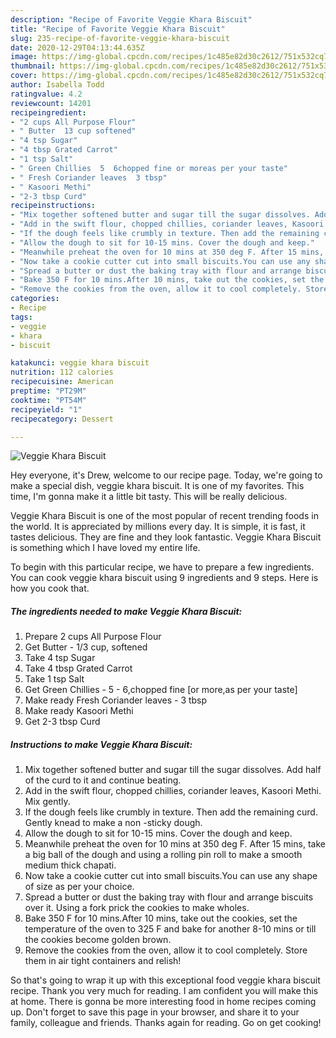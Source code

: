 ```yaml
---
description: "Recipe of Favorite Veggie Khara Biscuit"
title: "Recipe of Favorite Veggie Khara Biscuit"
slug: 235-recipe-of-favorite-veggie-khara-biscuit
date: 2020-12-29T04:13:44.635Z
image: https://img-global.cpcdn.com/recipes/1c485e82d30c2612/751x532cq70/veggie-khara-biscuit-recipe-main-photo.jpg
thumbnail: https://img-global.cpcdn.com/recipes/1c485e82d30c2612/751x532cq70/veggie-khara-biscuit-recipe-main-photo.jpg
cover: https://img-global.cpcdn.com/recipes/1c485e82d30c2612/751x532cq70/veggie-khara-biscuit-recipe-main-photo.jpg
author: Isabella Todd
ratingvalue: 4.2
reviewcount: 14201
recipeingredient:
- "2 cups All Purpose Flour"
- " Butter  13 cup softened"
- "4 tsp Sugar"
- "4 tbsp Grated Carrot"
- "1 tsp Salt"
- " Green Chillies  5  6chopped fine or moreas per your taste"
- " Fresh Coriander leaves  3 tbsp"
- " Kasoori Methi"
- "2-3 tbsp Curd"
recipeinstructions:
- "Mix together softened butter and sugar till the sugar dissolves. Add half of the curd to it and continue beating."
- "Add in the swift flour, chopped chillies, coriander leaves, Kasoori Methi. Mix gently."
- "If the dough feels like crumbly in texture. Then add the remaining curd. Gently knead to make a non -sticky dough."
- "Allow the dough to sit for 10-15 mins. Cover the dough and keep."
- "Meanwhile preheat the oven for 10 mins at 350 deg F. After 15 mins, take a big ball of the dough and using a rolling pin roll to make a smooth medium thick chapati."
- "Now take a cookie cutter cut into small biscuits.You can use any shape of size as per your choice."
- "Spread a butter or dust the baking tray with flour and arrange biscuits over it. Using a fork prick the cookies to make wholes."
- "Bake 350 F for 10 mins.After 10 mins, take out the cookies, set the temperature of the oven to 325 F and bake for another 8-10 mins or till the cookies become golden brown."
- "Remove the cookies from the oven, allow it to cool completely. Store them in air tight containers and relish!"
categories:
- Recipe
tags:
- veggie
- khara
- biscuit

katakunci: veggie khara biscuit 
nutrition: 112 calories
recipecuisine: American
preptime: "PT29M"
cooktime: "PT54M"
recipeyield: "1"
recipecategory: Dessert

---
```



![Veggie Khara Biscuit](https://img-global.cpcdn.com/recipes/1c485e82d30c2612/751x532cq70/veggie-khara-biscuit-recipe-main-photo.jpg)

Hey everyone, it's Drew, welcome to our recipe page. Today, we're going to make a special dish, veggie khara biscuit. It is one of my favorites. This time, I'm gonna make it a little bit tasty. This will be really delicious.

Veggie Khara Biscuit is one of the most popular of recent trending foods in the world. It is appreciated by millions every day. It is simple, it is fast, it tastes delicious. They are fine and they look fantastic. Veggie Khara Biscuit is something which I have loved my entire life.




To begin with this particular recipe, we have to prepare a few ingredients. You can cook veggie khara biscuit using 9 ingredients and 9 steps. Here is how you cook that.

<!--inarticleads1-->

##### The ingredients needed to make Veggie Khara Biscuit:

1. Prepare 2 cups All Purpose Flour
1. Get  Butter - 1/3 cup, softened
1. Take 4 tsp Sugar
1. Take 4 tbsp Grated Carrot
1. Take 1 tsp Salt
1. Get  Green Chillies - 5 - 6,chopped fine [or more,as per your taste]
1. Make ready  Fresh Coriander leaves - 3 tbsp
1. Make ready  Kasoori Methi
1. Get 2-3 tbsp Curd




<!--inarticleads2-->

##### Instructions to make Veggie Khara Biscuit:

1. Mix together softened butter and sugar till the sugar dissolves. Add half of the curd to it and continue beating.
1. Add in the swift flour, chopped chillies, coriander leaves, Kasoori Methi. Mix gently.
1. If the dough feels like crumbly in texture. Then add the remaining curd. Gently knead to make a non -sticky dough.
1. Allow the dough to sit for 10-15 mins. Cover the dough and keep.
1. Meanwhile preheat the oven for 10 mins at 350 deg F. After 15 mins, take a big ball of the dough and using a rolling pin roll to make a smooth medium thick chapati.
1. Now take a cookie cutter cut into small biscuits.You can use any shape of size as per your choice.
1. Spread a butter or dust the baking tray with flour and arrange biscuits over it. Using a fork prick the cookies to make wholes.
1. Bake 350 F for 10 mins.After 10 mins, take out the cookies, set the temperature of the oven to 325 F and bake for another 8-10 mins or till the cookies become golden brown.
1. Remove the cookies from the oven, allow it to cool completely. Store them in air tight containers and relish!




So that's going to wrap it up with this exceptional food veggie khara biscuit recipe. Thank you very much for reading. I am confident you will make this at home. There is gonna be more interesting food in home recipes coming up. Don't forget to save this page in your browser, and share it to your family, colleague and friends. Thanks again for reading. Go on get cooking!
